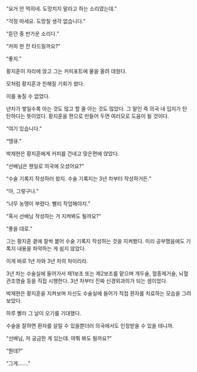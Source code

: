 “요거 안 먹히네. 도망치지 말라고 하는 소리였는데.”

“걱정 마세요. 도망칠 생각 없습니다.”

“듣던 중 반가운 소리다.”

“커피 한 잔 타드릴까요?”

“좋지.”

황지훈이 자리에 앉고 그는 커피포트에 물을 올려 데웠다.

모처럼 황지훈과 친해질 기회가 왔다.

이를 놓칠 수 없었다.

년차가 쌓일수록 아는 것도 많고 할 줄 아는 것도 많았다. 그 말인 즉 의국 내 입지가 탄탄하다는 뜻이었다. 황지훈을 편으로 만들어 두면 여러모로 도움이 될 것이다.

“여기 있습니다.”

“땡큐.”

박재현은 황지훈에게 커피를 건네고 맞은편에 앉았다.

“선배님은 웬일로 의국에 오셨어요?”

“수술 기록지 작성하러 왔지. 수술 기록지는 3년 차부터 작성하거든.”

“아, 그렇구나.”

“너무 농땡이 부렸다. 빨리 작업해야지.”

“혹시 선배님 작성하는 거 지켜봐도 될까요?”

“좋을 대로.”

그는 황지훈 곁에 찰싹 붙어 수술 기록지 작성하는 것을 지켜봤다. 미리 공부했음에도 기록지 내용을 파악하는 게 쉽지 않았다.

이게 바로 1년 차와 3년 차의 차이리라.

3년 차는 수술실에 들어가서 제1보조 또는 제2보조를 맡으며 개두술, 혈종제거술, 뇌혈관조영술 등을 직접 시행한다. 3년 차부터 진짜 신경외과의가 되는 셈이었다.

박재현은 황지훈을 지켜보며 자신도 수술실에 들어가 직접 환자를 치료하는 모습을 그려 보았다.

하루 빨리 그 날이 오기를 기대했다.

수술을 잘하면 환자를 살릴 수 있을뿐더러 의국에서도 인정받을 수 있을 테니까.

“선배님, 저 궁금한 게 있는데. 여쭤 봐도 될까요?”

“뭔데?”

“그게…….”
